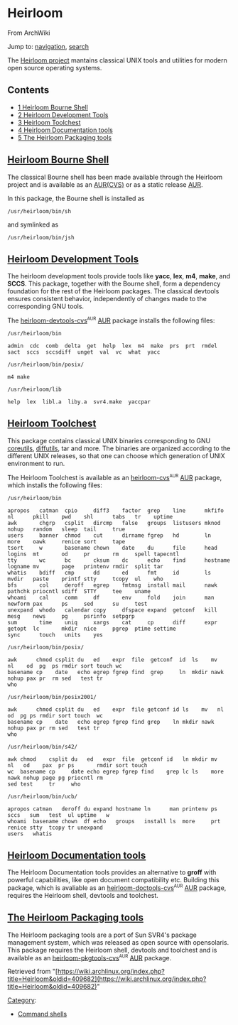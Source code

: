 # Heirloom

From ArchWiki

Jump to: [navigation](#column-one), [search](#searchInput)

The [Heirloom project](http://heirloom.sourceforge.net/) mantains classical UNIX tools and utilities for modern open source operating systems.

## Contents

*   [1 Heirloom Bourne Shell](#Heirloom_Bourne_Shell)
*   [2 Heirloom Development Tools](#Heirloom_Development_Tools)
*   [3 Heirloom Toolchest](#Heirloom_Toolchest)
*   [4 Heirloom Documentation tools](#Heirloom_Documentation_tools)
*   [5 The Heirloom Packaging tools](#The_Heirloom_Packaging_tools)

## [Heirloom Bourne Shell](http://heirloom.sourceforge.net/sh.html)

The classical Bourne shell has been made available through the Heirloom project and is available as an [AUR(CVS)](https://aur.archlinux.org/packages.php?ID=44332) or as a static release [AUR](https://aur.archlinux.org/packages.php?ID=9909).

In this package, the Bourne shell is installed as

```
/usr/heirloom/bin/sh

```

and symlinked as

```
/usr/heirloom/bin/jsh

```

## [Heirloom Development Tools](http://heirloom.sourceforge.net/devtools.html)

The heirloom development tools provide tools like **yacc**, **lex**, **m4**, **make**, and **SCCS**. This package, together with the Bourne shell, form a dependency foundation for the rest of the Heirloom packages. The classical devtools ensures consistent behavior, independently of changes made to the corresponding GNU tools.

The [heirloom-devtools-cvs](https://aur.archlinux.org/packages/heirloom-devtools-cvs/)<sup><small>AUR</small></sup> [AUR](/index.php/AUR "AUR") package installs the following files:

 `/usr/heirloom/bin` 

```
admin  cdc  comb  delta  get  help  lex  m4  make  prs  prt  rmdel  sact  sccs  sccsdiff  unget  val  vc  what  yacc

```

 `/usr/heirloom/bin/posix/` 

```
m4 make

```

 `/usr/heirloom/lib` 

```
help  lex  libl.a  liby.a  svr4.make  yaccpar

```

## [Heirloom Toolchest](http://heirloom.sourceforge.net/tools.html)

This package contains classical UNIX binaries corresponding to GNU [coreutils](https://www.archlinux.org/packages/?name=coreutils), [diffutils](https://www.archlinux.org/packages/?name=diffutils), tar and more. The binaries are organized according to the different UNIX releases, so that one can choose which generation of UNIX environment to run.

The Heirloom Toolchest is available as an [heirloom-cvs](https://aur.archlinux.org/packages/heirloom-cvs/)<sup><small>AUR</small></sup> [AUR](/index.php/AUR "AUR") package, which installs the following files:

 `/usr/heirloom/bin` 

```
apropos   catman  cpio     diff3    factor  grep    line      mkfifo   nl      pkill    pwd    shl      tabs   tr    uptime
awk       chgrp   csplit   dircmp   false   groups  listusers mknod    nohup   random   sleep  tail     true
users     banner  chmod    cut      dirname fgrep   hd        ln       more    oawk     renice sort     tape
tsort     w       basename chown    date    du      file      head     logins  mt       od     pr       rm     spell tapecntl
tty       wc      bc       cksum    dc      echo    find      hostname logname mv       page   printenv rmdir  split tar
whatis    bdiff   cmp      dd       ed      fmt     id        ls       mvdir   paste    printf stty     tcopy  ul    who
bfs       col     deroff   egrep    fmtmsg  install mail      nawk     pathchk priocntl sdiff  STTY     tee    uname
whoami    cal     comm     df       env     fold    join      man      newform pax      ps     sed      su     test
unexpand  whodo   calendar copy     dfspace expand  getconf   kill     mesg    news     pg     psrinfo  setpgrp
sum       time    uniq     xargs    cat     cp      diff      expr     getopt  lc       mkdir  nice     pgrep  ptime settime
sync      touch   units    yes

```

 `/usr/heirloom/bin/posix/` 

```
awk      chmod csplit du   ed    expr  file  getconf  id  ls    mv   nl    od  pg  ps rmdir sort touch wc
basename cp    date   echo egrep fgrep find  grep     ln  mkdir nawk nohup pax pr  rm sed   test tr
who

```

 `/usr/heirloom/bin/posix2001/` 

```
awk      chmod csplit du   ed    expr  file getconf id ls    mv   nl    od  pg ps rmdir sort touch  wc
basename cp    date   echo egrep fgrep find grep    ln mkdir nawk nohup pax pr rm sed   test tr
who

```

 `/usr/heirloom/bin/s42/` 

```
awk chmod    csplit du   ed   expr  file  getconf id   ln mkdir mv   nl   od    pax  pr ps       rmdir sort touch  
wc  basename cp     date echo egrep fgrep find    grep lc ls    more nawk nohup page pg priocntl rm
sed test     tr     who

```

 `/usr/heirloom/bin/ucb/` 

```
apropos catman   deroff du expand hostname ln      man printenv ps  sccs   sum   test  ul uptime   w
whoami  basename chown  df echo   groups   install ls  more     prt renice stty  tcopy tr unexpand
users   whatis

```

## [Heirloom Documentation tools](http://heirloom.sourceforge.net/doctools.html)

The Heirloom Documentation tools provides an alternative to **groff** with powerful capabilities, like open document compatibility etc. Building this package, which is avaliable as an [heirloom-doctools-cvs](https://aur.archlinux.org/packages/heirloom-doctools-cvs/)<sup><small>AUR</small></sup> [AUR](/index.php/AUR "AUR") package, requires the Heirloom shell, devtools and toolchest.

## [The Heirloom Packaging tools](http://heirloom.sourceforge.net/pkgtools.html)

The Heirloom packaging tools are a port of Sun SVR4's package management system, which was released as open source with opensolaris. This package requires the Heirloom shell, devtools and toolchest and is available as an [heirloom-pkgtools-cvs](https://aur.archlinux.org/packages/heirloom-pkgtools-cvs/)<sup><small>AUR</small></sup> [AUR](/index.php/AUR "AUR") package.

Retrieved from "[https://wiki.archlinux.org/index.php?title=Heirloom&oldid=409682](https://wiki.archlinux.org/index.php?title=Heirloom&oldid=409682)"

[Category](/index.php/Special:Categories "Special:Categories"):

*   [Command shells](/index.php/Category:Command_shells "Category:Command shells")